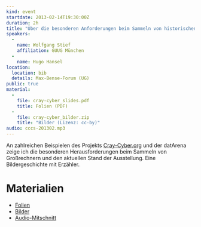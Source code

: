 ```yaml
---
kind: event
startdate: 2013-02-14T19:30:00Z
duration: 2h
title: "Über die besonderen Anforderungen beim Sammeln von historischen Großrechnern"
speakers:
  -
    name: Wolfgang Stief
    affiliation: GUUG München
  -
    name: Hugo Hansel
location:
  location: bib
  details: Max-Bense-Forum (UG)
public: true
material:
  -
    file: cray-cyber_slides.pdf
    title: Folien (PDF)
  -
    file: cray-cyber_bilder.zip
    title: "Bilder (Lizenz: cc-by)"
audio: cccs-201302.mp3
---
```

An zahlreichen Beispielen des Projekts [Cray-Cyber.org](http://cray-cyber.org) und der
datArena zeige ich die besonderen Herausforderungen beim Sammeln von
Großrechnern und den aktuellen Stand der Ausstellung. Eine
Bildergeschichte mit Erzähler.

<!--break-->

# Materialien

* [Folien](http://dl.dropbox.com/u/4761451/cray-cyber_slides.pdf)
* [Bilder](http://dl.dropbox.com/u/4761451/cray-cyber_bilder.zip)
* [Audio-Mitschnitt](http://www1.stuttgart.de/stadtbibliothek/druck/audio/cccs/cccs_audio.php#40)

